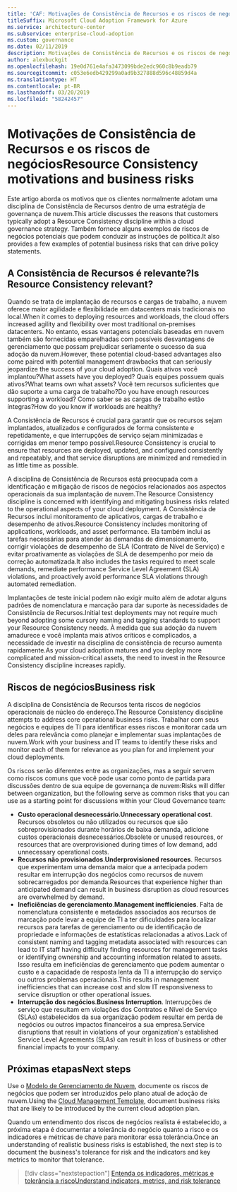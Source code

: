 ```yaml
---
title: 'CAF: Motivações de Consistência de Recursos e os riscos de negócios'
titleSuffix: Microsoft Cloud Adoption Framework for Azure
ms.service: architecture-center
ms.subservice: enterprise-cloud-adoption
ms.custom: governance
ms.date: 02/11/2019
description: Motivações de Consistência de Recursos e os riscos de negócios
author: alexbuckgit
ms.openlocfilehash: 19e0d761e4afa3473099bde2edc960c8b9eadb79
ms.sourcegitcommit: c053e6edb429299a0ad9b327888d596c48859d4a
ms.translationtype: HT
ms.contentlocale: pt-BR
ms.lasthandoff: 03/20/2019
ms.locfileid: "58242457"
---
```

# <a name="resource-consistency-motivations-and-business-risks"></a><span data-ttu-id="55d22-103">Motivações de Consistência de Recursos e os riscos de negócios</span><span class="sxs-lookup"><span data-stu-id="55d22-103">Resource Consistency motivations and business risks</span></span>

<span data-ttu-id="55d22-104">Este artigo aborda os motivos que os clientes normalmente adotam uma disciplina de Consistência de Recursos dentro de uma estratégia de governança de nuvem.</span><span class="sxs-lookup"><span data-stu-id="55d22-104">This article discusses the reasons that customers typically adopt a Resource Consistency discipline within a cloud governance strategy.</span></span> <span data-ttu-id="55d22-105">Também fornece alguns exemplos de riscos de negócios potenciais que podem conduzir as instruções de política.</span><span class="sxs-lookup"><span data-stu-id="55d22-105">It also provides a few examples of potential business risks that can drive policy statements.</span></span>

<!-- markdownlint-disable MD026 -->

## <a name="is-resource-consistency-relevant"></a><span data-ttu-id="55d22-106">A Consistência de Recursos é relevante?</span><span class="sxs-lookup"><span data-stu-id="55d22-106">Is Resource Consistency relevant?</span></span>

<span data-ttu-id="55d22-107">Quando se trata de implantação de recursos e cargas de trabalho, a nuvem oferece maior agilidade e flexibilidade em datacenters mais tradicionais no local.</span><span class="sxs-lookup"><span data-stu-id="55d22-107">When it comes to deploying resources and workloads, the cloud offers increased agility and flexibility over most traditional on-premises datacenters.</span></span> <span data-ttu-id="55d22-108">No entanto, essas vantagens potenciais baseadas em nuvem também são fornecidas emparelhadas com possíveis desvantagens de gerenciamento que possam prejudicar seriamente o sucesso da sua adoção da nuvem.</span><span class="sxs-lookup"><span data-stu-id="55d22-108">However, these potential cloud-based advantages also come paired with potential management drawbacks that can seriously jeopardize the success of your cloud adoption.</span></span> <span data-ttu-id="55d22-109">Quais ativos você implantou?</span><span class="sxs-lookup"><span data-stu-id="55d22-109">What assets have you deployed?</span></span> <span data-ttu-id="55d22-110">Quais equipes possuem quais ativos?</span><span class="sxs-lookup"><span data-stu-id="55d22-110">What teams own what assets?</span></span> <span data-ttu-id="55d22-111">Você tem recursos suficientes que dão suporte a uma carga de trabalho?</span><span class="sxs-lookup"><span data-stu-id="55d22-111">Do you have enough resources supporting a workload?</span></span> <span data-ttu-id="55d22-112">Como saber se as cargas de trabalho estão íntegras?</span><span class="sxs-lookup"><span data-stu-id="55d22-112">How do you know if workloads are healthy?</span></span>

<span data-ttu-id="55d22-113">A Consistência de Recursos é crucial para garantir que os recursos sejam implantados, atualizados e configurados de forma consistente e repetidamente, e que interrupções de serviço sejam minimizadas e corrigidas em menor tempo possível.</span><span class="sxs-lookup"><span data-stu-id="55d22-113">Resource Consistency is crucial to ensure that resources are deployed, updated, and configured consistently and repeatably, and that service disruptions are minimized and remedied in as little time as possible.</span></span>

<span data-ttu-id="55d22-114">A disciplina de Consistência de Recursos está preocupada com a identificação e mitigação de riscos de negócios relacionados aos aspectos operacionais da sua implantação de nuvem.</span><span class="sxs-lookup"><span data-stu-id="55d22-114">The Resource Consistency discipline is concerned with identifying and mitigating business risks related to the operational aspects of your cloud deployment.</span></span> <span data-ttu-id="55d22-115">A Consistência de Recursos inclui monitoramento de aplicativos, cargas de trabalho e desempenho de ativos.</span><span class="sxs-lookup"><span data-stu-id="55d22-115">Resource Consistency includes monitoring of applications, workloads, and asset performance.</span></span> <span data-ttu-id="55d22-116">Ela também inclui as tarefas necessárias para atender às demandas de dimensionamento, corrigir violações de desempenho de SLA (Contrato de Nível de Serviço) e evitar proativamente as violações de SLA de desempenho por meio da correção automatizada.</span><span class="sxs-lookup"><span data-stu-id="55d22-116">It also includes the tasks required to meet scale demands, remediate performance Service Level Agreement (SLA) violations, and proactively avoid performance SLA violations through automated remediation.</span></span>

<span data-ttu-id="55d22-117">Implantações de teste inicial podem não exigir muito além de adotar alguns padrões de nomenclatura e marcação para dar suporte às necessidades de Consistência de Recursos.</span><span class="sxs-lookup"><span data-stu-id="55d22-117">Initial test deployments may not require much beyond adopting some cursory naming and tagging standards to support your Resource Consistency needs.</span></span> <span data-ttu-id="55d22-118">À medida que sua adoção da nuvem amadurece e você implanta mais ativos críticos e complicados, a necessidade de investir na disciplina de consistência de recurso aumenta rapidamente.</span><span class="sxs-lookup"><span data-stu-id="55d22-118">As your cloud adoption matures and you deploy more complicated and mission-critical assets, the need to invest in the Resource Consistency discipline increases rapidly.</span></span>

## <a name="business-risk"></a><span data-ttu-id="55d22-119">Riscos de negócios</span><span class="sxs-lookup"><span data-stu-id="55d22-119">Business risk</span></span>

<span data-ttu-id="55d22-120">A disciplina de Consistência de Recursos tenta riscos de negócios operacionais de núcleo do endereço.</span><span class="sxs-lookup"><span data-stu-id="55d22-120">The Resource Consistency discipline attempts to address core operational business risks.</span></span> <span data-ttu-id="55d22-121">Trabalhar com seus negócios e equipes de TI para identificar esses riscos e monitorar cada um deles para relevância como planejar e implementar suas implantações de nuvem.</span><span class="sxs-lookup"><span data-stu-id="55d22-121">Work with your business and IT teams to identify these risks and monitor each of them for relevance as you plan for and implement your cloud deployments.</span></span>

<span data-ttu-id="55d22-122">Os riscos serão diferentes entre as organizações, mas a seguir servem como riscos comuns que você pode usar como ponto de partida para discussões dentro de sua equipe de governança de nuvem:</span><span class="sxs-lookup"><span data-stu-id="55d22-122">Risks will differ between organization, but the following serve as common risks that you can use as a starting point for discussions within your Cloud Governance team:</span></span>

- <span data-ttu-id="55d22-123">**Custo operacional desnecessário**.</span><span class="sxs-lookup"><span data-stu-id="55d22-123">**Unnecessary operational cost**.</span></span> <span data-ttu-id="55d22-124">Recursos obsoletos ou não utilizados ou recursos que são sobreprovisionados durante horários de baixa demanda, adicione custos operacionais desnecessários.</span><span class="sxs-lookup"><span data-stu-id="55d22-124">Obsolete or unused resources, or resources that are overprovisioned during times of low demand, add unnecessary operational costs.</span></span>
- <span data-ttu-id="55d22-125">**Recursos não provisionados**.</span><span class="sxs-lookup"><span data-stu-id="55d22-125">**Underprovisioned resources**.</span></span> <span data-ttu-id="55d22-126">Recursos que experimentam uma demanda maior que a antecipada podem resultar em interrupção dos negócios como recursos de nuvem sobrecarregados por demanda.</span><span class="sxs-lookup"><span data-stu-id="55d22-126">Resources that experience higher than anticipated demand can result in business disruption as cloud resources are overwhelmed by demand.</span></span>
- <span data-ttu-id="55d22-127">**Ineficiências de gerenciamento**.</span><span class="sxs-lookup"><span data-stu-id="55d22-127">**Management inefficiencies**.</span></span> <span data-ttu-id="55d22-128">Falta de nomenclatura consistente e metadados associados aos recursos de marcação pode levar a equipe de TI a ter dificuldades para localizar recursos para tarefas de gerenciamento ou de identificação de propriedade e informações de estatísticas relacionadas a ativos.</span><span class="sxs-lookup"><span data-stu-id="55d22-128">Lack of consistent naming and tagging metadata associated with resources can lead to IT staff having difficulty finding resources for management tasks or identifying ownership and accounting information related to assets.</span></span> <span data-ttu-id="55d22-129">Isso resulta em ineficiências de gerenciamento que podem aumentar o custo e a capacidade de resposta lenta da TI a interrupção do serviço ou outros problemas operacionais.</span><span class="sxs-lookup"><span data-stu-id="55d22-129">This results in management inefficiencies that can increase cost and slow IT responsiveness to service disruption or other operational issues.</span></span>
- <span data-ttu-id="55d22-130">**Interrupção dos negócios**.</span><span class="sxs-lookup"><span data-stu-id="55d22-130">**Business Interruption**.</span></span> <span data-ttu-id="55d22-131">Interrupções de serviço que resultam em violações dos Contratos e Nível de Serviço (SLAs) estabelecidos da sua organização podem resultar em perda de negócios ou outros impactos financeiros a sua empresa.</span><span class="sxs-lookup"><span data-stu-id="55d22-131">Service disruptions that result in violations of your organization's established Service Level Agreements (SLAs) can result in loss of business or other financial impacts to your company.</span></span>

## <a name="next-steps"></a><span data-ttu-id="55d22-132">Próximas etapas</span><span class="sxs-lookup"><span data-stu-id="55d22-132">Next steps</span></span>

<span data-ttu-id="55d22-133">Use o [Modelo de Gerenciamento de Nuvem](./template.md), documente os riscos de negócios que podem ser introduzidos pelo plano atual de adoção de nuvem.</span><span class="sxs-lookup"><span data-stu-id="55d22-133">Using the [Cloud Management Template](./template.md), document business risks that are likely to be introduced by the current cloud adoption plan.</span></span>

<span data-ttu-id="55d22-134">Quando um entendimento dos riscos de negócios realista é estabelecido, a próxima etapa é documentar a tolerância do negócio quanto a risco e os indicadores e métricas de chave para monitorar essa tolerância.</span><span class="sxs-lookup"><span data-stu-id="55d22-134">Once an understanding of realistic business risks is established, the next step is to document the business's tolerance for risk and the indicators and key metrics to monitor that tolerance.</span></span>

> [!div class="nextstepaction"]
> [<span data-ttu-id="55d22-135">Entenda os indicadores, métricas e tolerância a risco</span><span class="sxs-lookup"><span data-stu-id="55d22-135">Understand indicators, metrics, and risk tolerance</span></span>](./metrics-tolerance.md)
